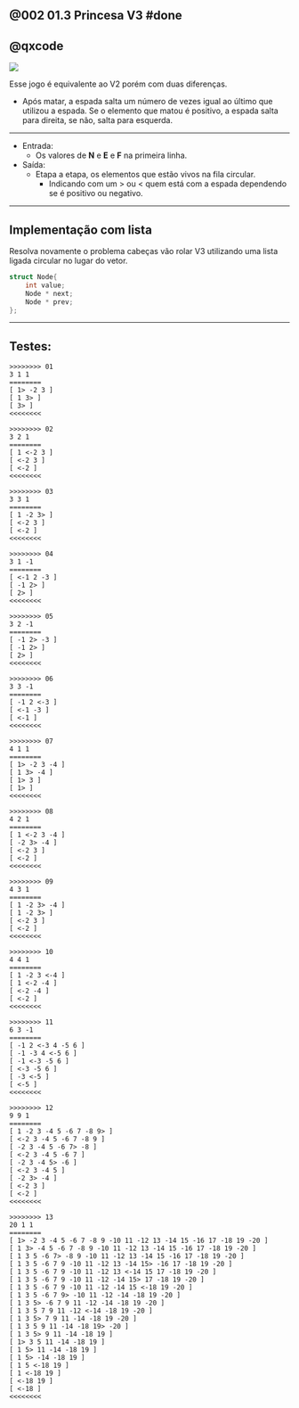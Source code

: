 ## @002 01.3 Princesa V3                     #done
## @qxcode

[![](logo.jpg)](https://www.youtube.com/watch?v=uCsD3ZGzMgE)


Esse jogo é equivalente ao V2 porém com duas diferenças.
- Após matar, a espada salta um número de vezes igual ao último que utilizou a espada. Se o elemento que matou é positivo, a espada salta para direita, se não, salta para esquerda.

---
- Entrada:
    - Os valores de **N** e **E** e **F** na primeira linha.
- Saída:
    - Etapa a etapa, os elementos que estão vivos na fila circular.
        - Indicando com um > ou < quem está com a espada dependendo se é positivo ou negativo.


---
## Implementação com lista

Resolva novamente o problema cabeças vão rolar V3 utilizando uma lista ligada circular no lugar do vetor.

```c
struct Node{
    int value;
    Node * next;
    Node * prev;
};

```

---
## Testes:

```
>>>>>>>> 01
3 1 1
========
[ 1> -2 3 ]
[ 1 3> ]
[ 3> ]
<<<<<<<<

>>>>>>>> 02
3 2 1
========
[ 1 <-2 3 ]
[ <-2 3 ]
[ <-2 ]
<<<<<<<<

>>>>>>>> 03
3 3 1
========
[ 1 -2 3> ]
[ <-2 3 ]
[ <-2 ]
<<<<<<<<

>>>>>>>> 04
3 1 -1
========
[ <-1 2 -3 ]
[ -1 2> ]
[ 2> ]
<<<<<<<<

>>>>>>>> 05
3 2 -1
========
[ -1 2> -3 ]
[ -1 2> ]
[ 2> ]
<<<<<<<<

>>>>>>>> 06
3 3 -1
========
[ -1 2 <-3 ]
[ <-1 -3 ]
[ <-1 ]
<<<<<<<<

>>>>>>>> 07
4 1 1
========
[ 1> -2 3 -4 ]
[ 1 3> -4 ]
[ 1> 3 ]
[ 1> ]
<<<<<<<<

>>>>>>>> 08
4 2 1
========
[ 1 <-2 3 -4 ]
[ -2 3> -4 ]
[ <-2 3 ]
[ <-2 ]
<<<<<<<<

>>>>>>>> 09
4 3 1
========
[ 1 -2 3> -4 ]
[ 1 -2 3> ]
[ <-2 3 ]
[ <-2 ]
<<<<<<<<

>>>>>>>> 10
4 4 1
========
[ 1 -2 3 <-4 ]
[ 1 <-2 -4 ]
[ <-2 -4 ]
[ <-2 ]
<<<<<<<<

>>>>>>>> 11
6 3 -1
========
[ -1 2 <-3 4 -5 6 ]
[ -1 -3 4 <-5 6 ]
[ -1 <-3 -5 6 ]
[ <-3 -5 6 ]
[ -3 <-5 ]
[ <-5 ]
<<<<<<<<

>>>>>>>> 12
9 9 1
========
[ 1 -2 3 -4 5 -6 7 -8 9> ]
[ <-2 3 -4 5 -6 7 -8 9 ]
[ -2 3 -4 5 -6 7> -8 ]
[ <-2 3 -4 5 -6 7 ]
[ -2 3 -4 5> -6 ]
[ <-2 3 -4 5 ]
[ -2 3> -4 ]
[ <-2 3 ]
[ <-2 ]
<<<<<<<<

>>>>>>>> 13
20 1 1
========
[ 1> -2 3 -4 5 -6 7 -8 9 -10 11 -12 13 -14 15 -16 17 -18 19 -20 ]
[ 1 3> -4 5 -6 7 -8 9 -10 11 -12 13 -14 15 -16 17 -18 19 -20 ]
[ 1 3 5 -6 7> -8 9 -10 11 -12 13 -14 15 -16 17 -18 19 -20 ]
[ 1 3 5 -6 7 9 -10 11 -12 13 -14 15> -16 17 -18 19 -20 ]
[ 1 3 5 -6 7 9 -10 11 -12 13 <-14 15 17 -18 19 -20 ]
[ 1 3 5 -6 7 9 -10 11 -12 -14 15> 17 -18 19 -20 ]
[ 1 3 5 -6 7 9 -10 11 -12 -14 15 <-18 19 -20 ]
[ 1 3 5 -6 7 9> -10 11 -12 -14 -18 19 -20 ]
[ 1 3 5> -6 7 9 11 -12 -14 -18 19 -20 ]
[ 1 3 5 7 9 11 -12 <-14 -18 19 -20 ]
[ 1 3 5> 7 9 11 -14 -18 19 -20 ]
[ 1 3 5 9 11 -14 -18 19> -20 ]
[ 1 3 5> 9 11 -14 -18 19 ]
[ 1> 3 5 11 -14 -18 19 ]
[ 1 5> 11 -14 -18 19 ]
[ 1 5> -14 -18 19 ]
[ 1 5 <-18 19 ]
[ 1 <-18 19 ]
[ <-18 19 ]
[ <-18 ]
<<<<<<<<



```


